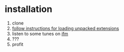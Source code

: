 # installation
1. clone
2. [follow instructions for loading unpacked extensions](https://developer.chrome.com/extensions/getstarted#unpacked)
3. listen to some tunes on [ifm](https://intergalactic.fm)
4. ???
5. profit
